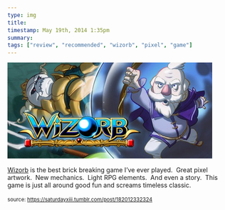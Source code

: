 ```yaml
---
type: img
title: 
timestamp: May 19th, 2014 1:35pm
summary: 
tags: ["review", "recommended", "wizorb", "pixel", "game"]
---
```

<img src="../media/182012332324.jpg"/>
                                                                                          <div class="caption"><p><a href="https://store.steampowered.com/app/207420/Wizorb/" target="_blank">Wizorb</a> is the best brick breaking game I’ve ever played.  Great pixel artwork.  New mechanics.  Light RPG elements.  And even a story.  This game is just all around good fun and screams timeless classic.</p> </div>
                                    
                
                
                
                
                                
<small>source: https://saturdayxiii.tumblr.com/post/182012332324</small>